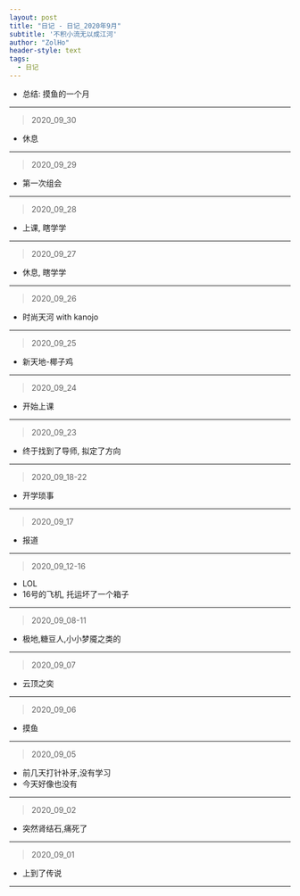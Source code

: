 ```yaml
---
layout: post
title: "日记 - 日记_2020年9月"
subtitle: '不积小流无以成江河'
author: "ZolHo"
header-style: text
tags:
  - 日记
---
```


- 总结: 摸鱼的一个月

---

> 2020_09_30

- 休息

---

> 2020_09_29

- 第一次组会

---

> 2020_09_28

- 上课, 瞎学学

---

> 2020_09_27

- 休息, 瞎学学

---

> 2020_09_26

- 时尚天河 with kanojo

---

> 2020_09_25

- 新天地-椰子鸡

---

> 2020_09_24

- 开始上课

---

> 2020_09_23

- 终于找到了导师, 拟定了方向

---

> 2020_09_18-22

- 开学琐事

---

> 2020_09_17

- 报道

---

> 2020_09_12-16

- LOL
- 16号的飞机, 托运坏了一个箱子

---

> 2020_09_08-11

- 极地,糖豆人,小小梦魇之类的

---

> 2020_09_07

- 云顶之奕

---

> 2020_09_06

- 摸鱼

---

> 2020_09_05

- 前几天打针补牙,没有学习
- 今天好像也没有

---

> 2020_09_02

- 突然肾结石,痛死了

---

> 2020_09_01

- 上到了传说

---

